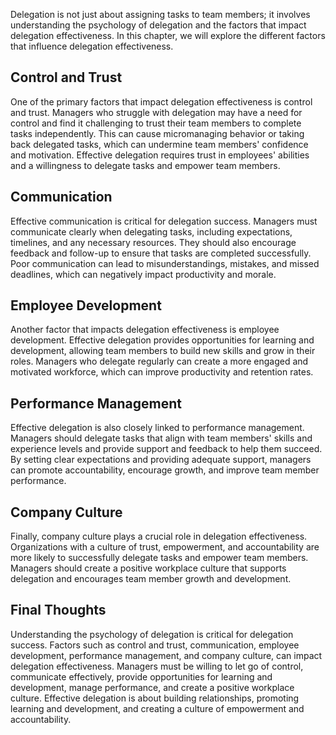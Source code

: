 
Delegation is not just about assigning tasks to team members; it involves understanding the psychology of delegation and the factors that impact delegation effectiveness. In this chapter, we will explore the different factors that influence delegation effectiveness.

Control and Trust
-----------------

One of the primary factors that impact delegation effectiveness is control and trust. Managers who struggle with delegation may have a need for control and find it challenging to trust their team members to complete tasks independently. This can cause micromanaging behavior or taking back delegated tasks, which can undermine team members' confidence and motivation. Effective delegation requires trust in employees' abilities and a willingness to delegate tasks and empower team members.

Communication
-------------

Effective communication is critical for delegation success. Managers must communicate clearly when delegating tasks, including expectations, timelines, and any necessary resources. They should also encourage feedback and follow-up to ensure that tasks are completed successfully. Poor communication can lead to misunderstandings, mistakes, and missed deadlines, which can negatively impact productivity and morale.

Employee Development
--------------------

Another factor that impacts delegation effectiveness is employee development. Effective delegation provides opportunities for learning and development, allowing team members to build new skills and grow in their roles. Managers who delegate regularly can create a more engaged and motivated workforce, which can improve productivity and retention rates.

Performance Management
----------------------

Effective delegation is also closely linked to performance management. Managers should delegate tasks that align with team members' skills and experience levels and provide support and feedback to help them succeed. By setting clear expectations and providing adequate support, managers can promote accountability, encourage growth, and improve team member performance.

Company Culture
---------------

Finally, company culture plays a crucial role in delegation effectiveness. Organizations with a culture of trust, empowerment, and accountability are more likely to successfully delegate tasks and empower team members. Managers should create a positive workplace culture that supports delegation and encourages team member growth and development.

Final Thoughts
--------------

Understanding the psychology of delegation is critical for delegation success. Factors such as control and trust, communication, employee development, performance management, and company culture, can impact delegation effectiveness. Managers must be willing to let go of control, communicate effectively, provide opportunities for learning and development, manage performance, and create a positive workplace culture. Effective delegation is about building relationships, promoting learning and development, and creating a culture of empowerment and accountability.
